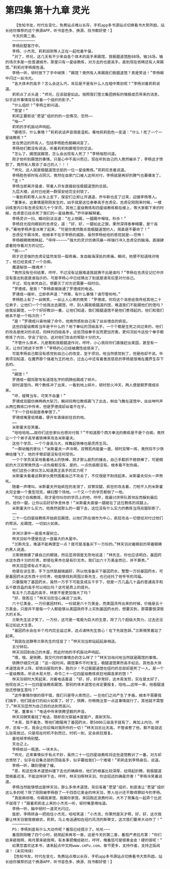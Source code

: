 # 第四集 第十九章 灵光
        【告知书友，时代在变化，免费站点难以长存，手机app多书源站点切换看书大势所趋，站长给你推荐的这个换源APP，听书音色多、换源、找书都好使！】
       今天的第二章。
       ——————————
       李杨别墅客厅中。
       李杨、小杰克、莉莉田刚等人正在一起吃着午餐。
       “对了，师兄，这几天有不少来自各个体术的高手来踢馆，我极腿道馆胜88场，输16场。输的场次多是一些普通城市，那里只有一星级教练，对方去的也是高手。直到现在依稀还有人来踢馆。”莉莉对李杨报告道。
       李杨一听，顿时放下了手中碗筷：“踢馆？竟然有人来踢我们极腿道馆？真是笑话！”李杨眼中闪过一丝冷光。
       “各大体术的高手？怎么会这么巧，背后是不是有什么人在暗中策划呢？”李杨对着莉莉说道。
       莉莉点了点头道：“师兄，应该就是如此。按照我们雪兰集团拥有的情报成员带来的消息，似乎这件事情背后有着一个组织的影子。”
       “什么组织？”李杨立即问道。
       “愿望！”
       莉莉正要叙说‘愿望’组织的的一些情况，忽然——
       “嗡~~”
       莉莉的手机振动声响起。
       “娜塔莎，什么事情？”莉莉说话声音很是温和。蓦地莉莉脸色一变道：“什么！死了一个一星级教练？”
       坐在旁边的所有人，包括李杨脸色都瞬间变了。
       李杨他们都没有说话，听着莉莉和娜塔莎的交谈。
       “怎么了，踢馆就踢馆，怎么会出现有人死了？”李杨恼怒问道。
       刚才他听到踢馆的事情，只是心中不高兴而已，现在听到自己的人竟然被杀了，李杨这才愤怒了，竟然有人敢杀了自己的人！！！
       “师兄，这人就是极腿道馆总部的一位一星级教练。”莉莉叹息着说道。
       李杨脸色顿时有点阴沉，竟然在自家门口被人这样对付，李杨就是再好的脾气也要爆发了。
       “走！”
       李杨当即离开餐桌，带着人开车直接前往极腿道馆的总部。
       九层大楼，此时已经是一群保安给完全封锁了。
       一看到莉莉等人从车上走下，保安们立即让开通道，乔华新也走了过来，迎接李杨等人。
       “董事长，这事情是刚刚发生的，凶手就是这位泰拳高手吉虏殳。吉虏殳刚刚来时候，一楼训练室内只有吉虏殳和几十个学员，其他二星级教练和四星级教练都在楼上，等大家都下来的时候，吉虏普已经杀死了我们的一星级教练。”乔华新解释着。
       李杨灵识一扫，瞬间别淡淡道：“左上侧踢，一腿踢中喉咙，秒杀！”
       李杨目光投向眼前的吉虏殳，道：“好，好，一腿如此之狠，果然深得泰拳精要，是个高手。”蓦地李杨声音冰寒了起来，“可是你竟然敢杀我极腿道馆的人，简直是不要命了！”
       吉虏殳不屑冷笑，他根本不在乎李杨的威胁，虽然李杨给他的感觉就是——恐怖！
       李杨眼睛微微眯起，“呼呼~~~~~”强大的灵识仿佛风暴一样强行冲入吉虏殳的脑海，直接肆虐着抢夺着对方的记忆。
       “啊~~~”
       刚才还坚强的吉虏殳猛然发现一股疼痛，发自脑海深处的疼痛。瞬间，他便不知道啥对啥了，他已经变成了一个白痴。
       魔道秘技——搜魂术！
       “竟然没有任何结果，哼哼，不过没有证据难道我就猜不出是谁吗？”李杨在吉虏殳记忆中并没有查出到底是谁指示的，可是李杨心中已经猜出了到底是谁背后里对付自己。
       不过，现在单凭自己，想要灭了对方还需要一段时日。
       “罗德成，是我！”李杨直接拨通了罗德成的电话。
       罗德成一接听，立即恭声道：“师尊，有什么事情？请尽管吩咐。”
       李杨脸上有了一丝微笑，一丝让人心寒的微笑：“罗德成，你将这个消息给我传给其他二十位弟子，让他们一个个给我出去踢馆，哼，别人踢我极腿道的馆，难道我们不能踢他们的馆吗？给我反踢馆，一个个好好教训一番，让他们知道，我们极腿道馆不是他们惹得起的，他们和我们根本不是一个档次的！”
       “是！”罗德成兴奋地接了命令，他竟然感到自己有了丝丝嗜血的疯狂。
       这些四星级教练当年是干什么的？地下拳坛的顶级高手，一个个都是生死之间过来的，他们的攻击是绝对的杀招，同样的四级高手，这些顶级拳手反而更加厉害。更何况如今这些个拳手都修炼了内功，学会了轻功，这对他们攻击的帮助十分的大。
       “不管什么体术，凡是敢和我极腿道作对，哼哼，小心我将你们直接赶出美国，甚至有一天，让你们绝迹于世界！”李杨的心已经被魔性给感染了。
       可能李杨自己都没有感觉到自己心的改变，至于项羽，他当然感觉到了，但是他却不说。毕竟项羽知道，在魔界那个强者为王的地方，过去心中还有着善良慈悲的李杨是很难在魔界生存下去的。
       ……
       “踢馆！”
       罗德成一腿将那写有道馆名字的铜牌给踢成了碎片。
       顿时道馆内，两个教练冲了出来，一看到地上碎片，顿时怒火冲天，两人便是朝罗德成杀来。
       “哼，螳臂当车，可笑不自量！”
       罗德成双腿仿佛两柄大斩刀，瞬间将两位教练踢飞了出去，鲜血飞舞在道馆中，丝丝呻吟声从两位教练口中传来，但是罗德成却丝毫不在乎。
       “下一个目标就是泰拳馆了。”
       罗德成嘴里低喃着，便开车直接前往目的地。
       ……
       米斯霍夫狂笑着。
       “哈哈哈哈……就你们这些家伙也想对付我？”不知道那个西方拳法的教练是不是个白痴，竟然让一个个弟子高举着铁棒来攻击米斯霍夫。
       这些个学员，一个个身高马大，挥舞起铁棒也是虎虎生风。
       “一群幼稚的家伙！”米斯霍夫一声冷喝，双臂肌肉能量一震，顿时双臂一挥，竟然将不少铁棒给撞飞了，他的手臂却是没有任何受伤。
       一个个学员呆呆地看着地上的铁棒，刚才那么剧烈的撞击，自己手都抓不稳铁棒了，可是眼前的大汉双臂竟然连一点伤痕都没有，是的，一点伤痕都没有。根本看不到伤痕。
       他们这些小家伙怎么知道真正高手的实力呢？
       米斯霍夫看着这群家伙竟然围着自己不攻击了，不仅很是不耐烦起来，米斯霍夫仰头一声熊吼。
       随着一声嚎叫，米斯霍夫开始疯狂的发泄了，双臂双腿，疯狂的攻击着，刀枪不入的米斯霍夫完全像一个重型坦克，横扫整个场地。一个又一个的学员都倒了一地。
       “你这个白痴教练，刚才是你叫你的学员上的吧，哼哼，我最讨厌带队首领反而躲到最后的。给你一腿，让你以后好好休息休息！”米斯霍夫直接一腿砸在了这位教练的双腿上。
       米斯霍夫什么实力，他竟然就那么的一腿下去，这位没有什么实力的教练当场双腿斩断了。
       ……
       二十一位四星级教练开始疯狂踢馆，以他们所在城市为中心，疯狂攻击一切曾经对付过他们的帮派。反踢馆，一切如火如荼。
       ……
       非洲沙漠中一座座木屋树立。
       林天羽如今便是在这一座最大的木屋中。
       “兰斯先生，难道不能再便宜一点？我可是准备买下一万份的。”林天羽对着眼前的带着眼睛的黑人说道。
       兰斯微微摸了摸自己的眼镜，然后显得很是无奈地说道：“林先生，你也应该明白，基因药水这东西十分的珍贵，即使在黑市也是有价无市。我们出六十万美金而已，并不算贵。”
       林天羽显得有点不高兴。
       他是在谈生意，手下当然是越强越好，所以他准备买下基因药水，整整一万份基因药水，可是基因药水这东西十分珍贵，他能够找到周围兰斯先生，也已经托了他爷爷的鸿福。
       只要服用了基因药水，虽然一万手下可能变成五千手下，但是一万几晶几十晶的普通高手和五千数百晶的高手可以相比吗？这可是质上的提升。
       有五千几百晶的高手，林家不是更加强大了吗？
       “好，我答应！”林天羽忍住心痛说了出来。
       六十亿美金，一万份基因材料，一份就是六十万美金，而美国流传出来的时候，价格是五十万美金。只是并不是每一个人都能够从美国政府手上买到基因药水的，想要买到，那需要很深很大的关系。
       兰斯先生这才笑了，一万份，这可是一笔极为巨大的生意，除了几个超级大势力，过去还没有过如此大生意。
       “基因药水会在半个月内完全运过来，这点请林先生放心！在下先就告辞。”兰斯微笑着站了起来。
       “我就在这静等兰斯先生的佳音了！”林天羽当即站起起身相送。
       五分钟后。
       林天羽回到自己的木屋，而此时他的手机振动声响起。
       “喂，哦，是铁腾，我交代你的事情办的怎么样了？”林天羽询问地当然就是踢馆的事情。
       铁腾仔细交代道：“这一段时间，踢馆事件不时发生，极腿道馆果然高手如云，其他各大体术道馆高手上阵，却依旧是败的多，胜的少！不过极腿道馆在纽约的总部却是死了一人，是一个一星级教练。听说木易大怒，命令二十一位四星级教练疯狂地踢各家的馆！”
       林天羽顿时大笑起来，对着电话喜道：“好，好，好非常好，这木易发怒，实在是太好了，他现在派二十一位四星级教练踢馆，那别的体术道馆也肯定要报复，哈哈……这样一来，他极腿道挂还想做生意吗？”
       “这件事情你做的很不错，我们只是导火索而已，一旦他们之间产生了矛盾，根本不需要我们插手，他们就会打的如火如荼了。好了，铁腾，你稍微注意一点这事情就行了。其他就不需管了。”林天羽显然为自己目的达到而高兴。
       “是，董事长！”电话中传来铁腾坚毅的声音。
       林天羽微笑着挂了电话，随即目光穿越木屋窗户，直射天际。
       “木易，我不着急，等他们都服用了基因药水，那5000三级高手就有了，再加上内功，哼哼，总有一天，我会让你后悔对我所作的一切！”林天羽志比天高，不管谁惹了他，都不能就这么轻易放过。只是现在时机不到而已，时机一到，定会疯狂报复。
       曼哈顿李杨别墅。
       天台之上。
       李杨依旧一瓶酒，一块木头。
       “师兄，近来事情似乎有点不妙，虽然二十一位四星级教练将这些道馆教训了一番，对方却也愤怒了，似乎在召集总部的顶级高手，似乎要给我们一个难堪！”莉莉走到李杨身后，说道。
       李杨一听，雕刻便缓了缓。
       “恩，和这些体术道馆纠缠下去也的确麻烦，他们的根基比较深厚，经得起折腾，我极腿道馆根基还浅，不能这样拼下去，哼哼，林天羽啊林天羽，你这招还的确是厉害！”李杨冷笑着说道。
       李杨当然能够想出是林天羽，那么多体术道馆，背后有着‘愿望’组织，到底谁让‘愿望’组织这么多的呢？除了刚刚被李杨吞了一千四百亿美金的林天羽，旁人估计还不敢得罪如今的李杨。
       “真是麻烦哦，你踢我家馆，我踢你家馆，来回跑还浪费时间，大不了聚集在一起弄个比武不就得了！”跟着莉莉走上来的小杰克一听，顿时嘴里嘀咕道。
       李杨一听，脑中顿时一道灵光闪过。
       旋即，李杨转身一把抱住小杰克，哈哈笑道：“小杰克，你果然是天才啊，好，好，这次我要让林天羽替我做嫁衣，莉莉，马上电话通知在纽约风流的斯蒂文，这次我们要来大动作了！”
       ————————
       PS：李杨到底有什么大动作呢？番茄已经提示了。吼吼~~~
       番茄刚刚睡了四个小时，就爬起来再写一章，这是今天的第二章，番茄严肃拉月票：“你们给来砸我啊，用月票来砸我啊，有本事把俺给砸烂，哼哼，俺番茄可是很黄金皮！硬的很呢！”
       如果您喜欢这本书，请来起点中文网www.cmFu.com，章节更多，支持作者，支持正版阅读！（未完待续）
       【告知书友，时代在变化，免费站点难以长存，手机app多书源站点切换看书大势所趋，站长给你推荐的这个换源APP，听书音色多、换源、找书都好使！】